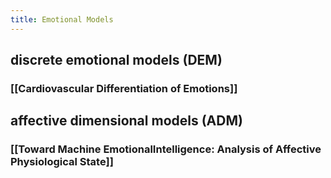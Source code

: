 ```yaml
---
title: Emotional Models
---
```


## discrete emotional models (DEM)
### [[Cardiovascular Differentiation of Emotions]]
## affective dimensional models (ADM)
### [[Toward Machine EmotionalIntelligence: Analysis of Affective Physiological State]]
